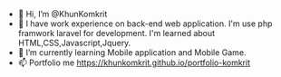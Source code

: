 - 👋 Hi, I’m @KhunKomkrit
- 👀 I have work experience on back-end web application. I'm use php framwork laravel for development. I'm learned about HTML,CSS,Javascript,Jquery.
- 🌱 I’m currently learning Mobile application and Mobile Game.
- 📫 Portfolio me https://khunkomkrit.github.io/portfolio-komkrit

<!---
KhunKomkrit/KhunKomkrit is a ✨ special ✨ repository because its `README.md` (this file) appears on your GitHub profile.
You can click the Preview link to take a look at your changes.
--->
